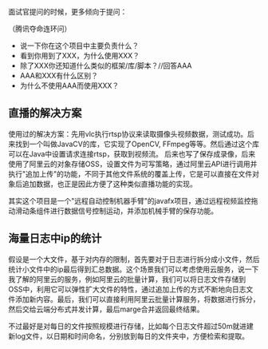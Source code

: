 面试官提问的时候，更多倾向于提问：

（腾讯夺命连环问）
-  说一下你在这个项目中主要负责什么？
-  看到你用到了XXX，为什么使用XXX？
-  除了XXX你还知道什么类似的框架/库/脚本？//回答AAA
-  AAA和XXX有什么区别？
-  为什么不使用AAA而使用XXX？


## 直播的解决方案



使用过的解决方案：先用vlc执行rtsp协议来读取摄像头视频数据，测试成功。后来找到一个叫做JavaCV的库，它实现了OpenCV, FFmpeg等等。然后通过这个库可以在Java中设置请求连接rtsp，获取到视频流。
后来也写了保存成录像，后来使用了阿里云的对象存储OSS，设置文件为可写策略，通过阿里云API进行调用并执行"追加上传"的功能，不同于其他文件系统的覆盖上传，它是可以直接在文件对象后追加数据，也正是因此方便了这种类似直播功能的实现。

其实这个项目是一个"远程自动控制机器手臂"的javafx项目，通过远程视频监控拖动滑动条组件进行数据信号控制运动，并添加机械手臂的保存功能。

## 海量日志中ip的统计

假设是一个大文件，基于对内存的限制，首先要对于日志进行拆分成小文件，然后统计小文件中的ip最后得到汇总数据。这个场景我们可以考虑使用云服务，说一下我了解的阿里云的服务，例如阿里云的批量计算，我们可以将日志文件存储到OSS中，利用它可以弹性扩大文件的特性，通过追加上传的方式不断地向日志文件添加新内容。最后，我们可以直接利用阿里云批量计算服务，将数据进行拆分，然后交给云端分布式并发计算，最后marge合并返回最终结果。

不过最好是对每日的文件按照规模进行存储，比如每个日志文件超过50m就进建新log文件，以日期和时间命名，分别放到每日的文件夹中，方便检索和提取。
